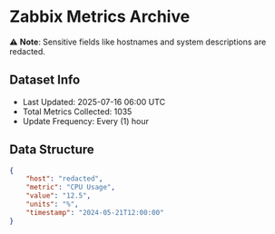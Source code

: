 # Zabbix Metrics Archive

⚠️ **Note**: Sensitive fields like hostnames and system descriptions are redacted.

## Dataset Info
- Last Updated: 2025-07-16 06:00 UTC
- Total Metrics Collected: 1035
- Update Frequency: Every (1) hour

## Data Structure
```json
{
    "host": "redacted",
    "metric": "CPU Usage",
    "value": "12.5",
    "units": "%",
    "timestamp": "2024-05-21T12:00:00"
}
```
